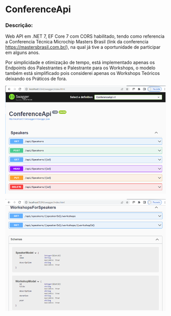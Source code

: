 ConferenceApi
=============

### Descrição:

Web API em .NET 7, EF Core 7 com CORS habilitado, tendo como referencia a Conferencia Técnica Microchip Masters Brasil (link da conferencia https://mastersbrasil.com.br/), na qual já tive a oportunidade de participar em alguns anos.

Por simplicidade e otimização de tempo, está implementado apenas os Endpoints dos Palestrantes e Palestrante para os Workshops, o modelo também está simplificado pois considerei apenas os Workshops Teóricos deixando os Práticos de fora.

![Tela Swagger 1](https://github.com/adevecchi/ConferenceApi/blob/main/screenshot/swagger-1.png)

![Tela Swagger 2](https://github.com/adevecchi/ConferenceApi/blob/main/screenshot/swagger-2.png)
